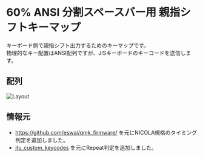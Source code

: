 # 60% ANSI 分割スペースバー用 親指シフトキーマップ

キーボード側で親指シフト出力するためのキーマップです。  
物理的なキー配置はANSI配列ですが、JISキーボードのキーコードを送信します。

## 配列
![Layout](https://github.com/sadaoikebe/qmk_firmware/blob/master/users/nicola/layout.png "Layout")

## 情報元
* https://github.com/eswai/qmk_firmware/ を元にNICOLA規格のタイミング判定を追加しました。
* [jtu_custom_keycodes](https://github.com/koktoh/jtu_custom_keycodes/tree/master/default) を元にRepeat判定を追加しました。
